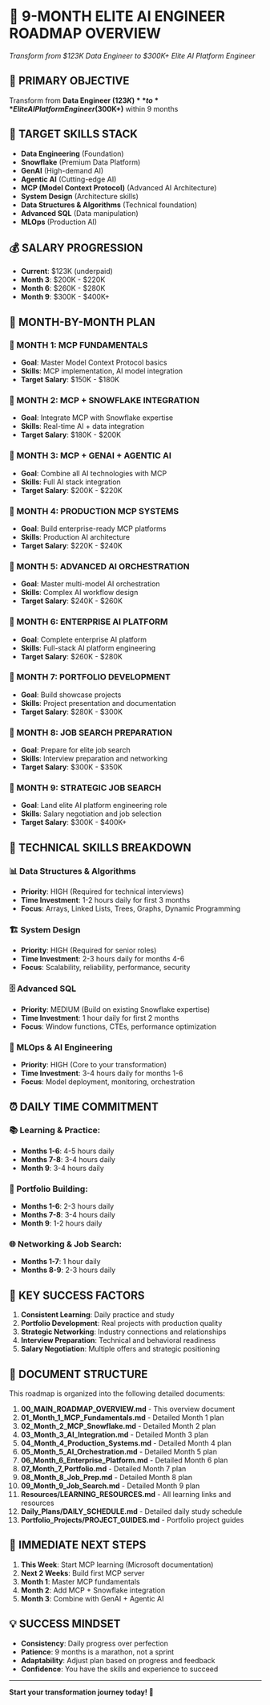 # 🚀 **9-MONTH ELITE AI ENGINEER ROADMAP OVERVIEW**
*Transform from $123K Data Engineer to $300K+ Elite AI Platform Engineer*

## 🎯 **PRIMARY OBJECTIVE**
Transform from **Data Engineer ($123K)** to **Elite AI Platform Engineer ($300K+)** within 9 months

## 🚀 **TARGET SKILLS STACK**
- **Data Engineering** (Foundation)
- **Snowflake** (Premium Data Platform) 
- **GenAI** (High-demand AI)
- **Agentic AI** (Cutting-edge AI)
- **MCP (Model Context Protocol)** (Advanced AI Architecture)
- **System Design** (Architecture skills)
- **Data Structures & Algorithms** (Technical foundation)
- **Advanced SQL** (Data manipulation)
- **MLOps** (Production AI)

## 💰 **SALARY PROGRESSION**
- **Current**: $123K (underpaid)
- **Month 3**: $200K - $220K
- **Month 6**: $260K - $280K  
- **Month 9**: $300K - $400K+

## 📅 **MONTH-BY-MONTH PLAN**

### **🔄 MONTH 1: MCP FUNDAMENTALS**
- **Goal**: Master Model Context Protocol basics
- **Skills**: MCP implementation, AI model integration
- **Target Salary**: $150K - $180K

### **🔄 MONTH 2: MCP + SNOWFLAKE INTEGRATION**
- **Goal**: Integrate MCP with Snowflake expertise
- **Skills**: Real-time AI + data integration
- **Target Salary**: $180K - $200K

### **🔄 MONTH 3: MCP + GENAI + AGENTIC AI**
- **Goal**: Combine all AI technologies with MCP
- **Skills**: Full AI stack integration
- **Target Salary**: $200K - $220K

### **🔄 MONTH 4: PRODUCTION MCP SYSTEMS**
- **Goal**: Build enterprise-ready MCP platforms
- **Skills**: Production AI architecture
- **Target Salary**: $220K - $240K

### **🔄 MONTH 5: ADVANCED AI ORCHESTRATION**
- **Goal**: Master multi-model AI orchestration
- **Skills**: Complex AI workflow design
- **Target Salary**: $240K - $260K

### **🔄 MONTH 6: ENTERPRISE AI PLATFORM**
- **Goal**: Complete enterprise AI platform
- **Skills**: Full-stack AI platform engineering
- **Target Salary**: $260K - $280K

### **🔄 MONTH 7: PORTFOLIO DEVELOPMENT**
- **Goal**: Build showcase projects
- **Skills**: Project presentation and documentation
- **Target Salary**: $280K - $300K

### **🔄 MONTH 8: JOB SEARCH PREPARATION**
- **Goal**: Prepare for elite job search
- **Skills**: Interview preparation and networking
- **Target Salary**: $300K - $350K

### **🔄 MONTH 9: STRATEGIC JOB SEARCH**
- **Goal**: Land elite AI platform engineering role
- **Skills**: Salary negotiation and job selection
- **Target Salary**: $300K - $400K+

## 🔧 **TECHNICAL SKILLS BREAKDOWN**

### **📊 Data Structures & Algorithms**
- **Priority**: HIGH (Required for technical interviews)
- **Time Investment**: 1-2 hours daily for first 3 months
- **Focus**: Arrays, Linked Lists, Trees, Graphs, Dynamic Programming

### **🏗️ System Design**
- **Priority**: HIGH (Required for senior roles)
- **Time Investment**: 2-3 hours daily for months 4-6
- **Focus**: Scalability, reliability, performance, security

### **🗄️ Advanced SQL**
- **Priority**: MEDIUM (Build on existing Snowflake expertise)
- **Time Investment**: 1 hour daily for first 2 months
- **Focus**: Window functions, CTEs, performance optimization

### **🤖 MLOps & AI Engineering**
- **Priority**: HIGH (Core to your transformation)
- **Time Investment**: 3-4 hours daily for months 1-6
- **Focus**: Model deployment, monitoring, orchestration

## ⏰ **DAILY TIME COMMITMENT**

### **📚 Learning & Practice:**
- **Months 1-6**: 4-5 hours daily
- **Months 7-8**: 3-4 hours daily
- **Month 9**: 3-4 hours daily

### **🚀 Portfolio Building:**
- **Months 1-6**: 2-3 hours daily
- **Months 7-8**: 3-4 hours daily
- **Month 9**: 1-2 hours daily

### **🌐 Networking & Job Search:**
- **Months 1-7**: 1 hour daily
- **Months 8-9**: 2-3 hours daily

## 🎯 **KEY SUCCESS FACTORS**

1. **Consistent Learning**: Daily practice and study
2. **Portfolio Development**: Real projects with production quality
3. **Strategic Networking**: Industry connections and relationships
4. **Interview Preparation**: Technical and behavioral readiness
5. **Salary Negotiation**: Multiple offers and strategic positioning

## 📁 **DOCUMENT STRUCTURE**

This roadmap is organized into the following detailed documents:

1. **00_MAIN_ROADMAP_OVERVIEW.md** - This overview document
2. **01_Month_1_MCP_Fundamentals.md** - Detailed Month 1 plan
3. **02_Month_2_MCP_Snowflake.md** - Detailed Month 2 plan
4. **03_Month_3_AI_Integration.md** - Detailed Month 3 plan
5. **04_Month_4_Production_Systems.md** - Detailed Month 4 plan
6. **05_Month_5_AI_Orchestration.md** - Detailed Month 5 plan
7. **06_Month_6_Enterprise_Platform.md** - Detailed Month 6 plan
8. **07_Month_7_Portfolio.md** - Detailed Month 7 plan
9. **08_Month_8_Job_Prep.md** - Detailed Month 8 plan
10. **09_Month_9_Job_Search.md** - Detailed Month 9 plan
11. **Resources/LEARNING_RESOURCES.md** - All learning links and resources
12. **Daily_Plans/DAILY_SCHEDULE.md** - Detailed daily study schedule
13. **Portfolio_Projects/PROJECT_GUIDES.md** - Portfolio project guides

## 🚀 **IMMEDIATE NEXT STEPS**

1. **This Week**: Start MCP learning (Microsoft documentation)
2. **Next 2 Weeks**: Build first MCP server
3. **Month 1**: Master MCP fundamentals
4. **Month 2**: Add MCP + Snowflake integration
5. **Month 3**: Combine with GenAI + Agentic AI

## 💡 **SUCCESS MINDSET**

- **Consistency**: Daily progress over perfection
- **Patience**: 9 months is a marathon, not a sprint
- **Adaptability**: Adjust plan based on progress and feedback
- **Confidence**: You have the skills and experience to succeed

---

**Start your transformation journey today! 🚀**
